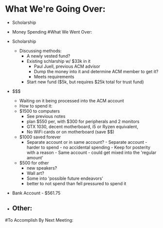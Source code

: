 # What We're Going Over:
- Scholarship
- Money Spending
#What We Went Over:  

- Scholarship
    - Discussing methods:
        - A newly vested fund?
        - Existing schlarship w/ $33k in it
            - Paul Juell, previous ACM advisor
            - Dump the money into it and determine ACM member to get it?
            - Meets requirements
        - Start new fund ($5k, but requires $25k total for trust fund)

- $$$
    - Waiting on it being processed into the ACM account
    - How to spend it:
   	 - $1500 to computers
       	 - See previous notes
       	 - plan $550 per, with $300 for peripherals and 2 monitors
       	 - GTX 1030, decent motherboard, i5 or Ryzen equivalent, 
       	 - No WiFi cards or on motherboard (save $$)
   	 - $1000 saved forever
       	 - Separate account or in same account?
               	 - Separate account
                       	 - harder to spend
                       	 - no accidental spending
                       	 - Keep for posterity with a reason
                   	 - Same account
                       	 - could get mixed into the 'regular amount'
    - $500 for other
        - new speakers?
        - Wall art?
        - Some into 'possible future endeavors'
        - better to not spend than fell pressured to spend it

- Bank Account - $561.75

- Other:
    - 

#To Accomplish By Next Meeting:  